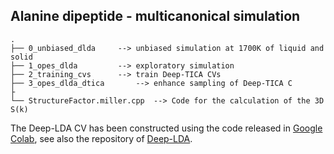 ## Alanine dipeptide - multicanonical simulation

```
.
├── 0_unbiased_dlda		--> unbiased simulation at 1700K of liquid and solid
├── 1_opes_dlda			--> exploratory simulation
├── 2_training_cvs		--> train Deep-TICA CVs
├── 3_opes_dlda_dtica		--> enhance sampling of Deep-TICA C
├				
└── StructureFactor.miller.cpp	--> Code for the calculation of the 3D S(k)
``` 

The Deep-LDA CV has been constructed using the code released in [Google Colab](https://colab.research.google.com/github/luigibonati/data-driven-CVs/blob/master/code/Tutorial%20-%20DeepLDA%20training.ipynb), see also the repository of [Deep-LDA](https://github.com/luigibonati/data-driven-CVs).
